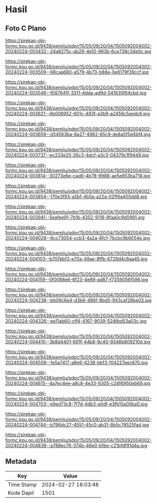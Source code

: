 # Hasil

## Foto C Plano

https://sirekap-obj-formc.kpu.go.id/9438/pemilu/pdpr/15/05/09/20/04/1505092004002-20240224-003432--24a8275c-ab28-4e10-983b-6ce738c34e0c.jpg

https://sirekap-obj-formc.kpu.go.id/9438/pemilu/pdpr/15/05/09/20/04/1505092004002-20240224-003509--68caa680-a579-4b73-b88a-0e6179f39ccf.jpg

https://sirekap-obj-formc.kpu.go.id/9438/pemilu/pdpr/15/05/09/20/04/1505092004002-20240224-003546--f087641f-3311-4dda-ad9d-541635f64cbd.jpg

https://sirekap-obj-formc.kpu.go.id/9438/pemilu/pdpr/15/05/09/20/04/1505092004002-20240224-003621--4b006952-601c-483f-a3b9-a2458c5aedc6.jpg

https://sirekap-obj-formc.kpu.go.id/9438/pemilu/pdpr/15/05/09/20/04/1505092004002-20240224-003659--d34563ba-8a27-4962-85c9-de8a5f5d4bf4.jpg

https://sirekap-obj-formc.kpu.go.id/9438/pemilu/pdpr/15/05/09/20/04/1505092004002-20240224-003737--ec233e25-26c3-4dcf-a3c3-04379c1f9449.jpg

https://sirekap-obj-formc.kpu.go.id/9438/pemilu/pdpr/15/05/09/20/04/1505092004002-20240224-003814--30273e6e-cad6-4b78-9988-ae5e653ba718.jpg

https://sirekap-obj-formc.kpu.go.id/9438/pemilu/pdpr/15/05/09/20/04/1505092004002-20240224-003854--170e3f93-a5bf-4b5a-a22a-02ff6a405dd8.jpg

https://sirekap-obj-formc.kpu.go.id/9438/pemilu/pdpr/15/05/09/20/04/1505092004002-20240224-003941--5eafee91-7b1b-4352-9118-8faa0c9d0991.jpg

https://sirekap-obj-formc.kpu.go.id/9438/pemilu/pdpr/15/05/09/20/04/1505092004002-20240224-004028--6cc73054-ccb3-4a2a-8fc1-7bcbc9b6054e.jpg

https://sirekap-obj-formc.kpu.go.id/9438/pemilu/pdpr/15/05/09/20/04/1505092004002-20240224-004103--b707ebf3-e70a-49ae-8ffb-6728d4c6aa45.jpg

https://sirekap-obj-formc.kpu.go.id/9438/pemilu/pdpr/15/05/09/20/04/1505092004002-20240224-004159--0f0088e6-6f23-4e89-ad87-f7359056f596.jpg

https://sirekap-obj-formc.kpu.go.id/9438/pemilu/pdpr/15/05/09/20/04/1505092004002-20240224-004238--bb09c6e4-d3b6-486f-8bd5-943caf28be03.jpg

https://sirekap-obj-formc.kpu.go.id/9438/pemilu/pdpr/15/05/09/20/04/1505092004002-20240224-004326--ee11ab60-cff4-4167-9039-524fbd53a03c.jpg

https://sirekap-obj-formc.kpu.go.id/9438/pemilu/pdpr/15/05/09/20/04/1505092004002-20240224-004410--3b8d4401-691f-44b8-9c40-9346b809210d.jpg

https://sirekap-obj-formc.kpu.go.id/9438/pemilu/pdpr/15/05/09/20/04/1505092004002-20240224-004508--1e5a7417-a8e6-4238-bbf3-f04227eec670.jpg

https://sirekap-obj-formc.kpu.go.id/9438/pemilu/pdpr/15/05/09/20/04/1505092004002-20240224-004615--4a7ec4ee-a8c8-4e33-9305-c24f6950eb69.jpg

https://sirekap-obj-formc.kpu.go.id/9438/pemilu/pdpr/15/05/09/20/04/1505092004002-20240224-004703--e9ed73c8-7f7d-4db3-a0df-e3fb15a00ba0.jpg

https://sirekap-obj-formc.kpu.go.id/9438/pemilu/pdpr/15/05/09/20/04/1505092004002-20240224-004744--b796dc27-4551-45c0-ab31-8b5c78525fad.jpg

https://sirekap-obj-formc.kpu.go.id/9438/pemilu/pdpr/15/05/09/20/04/1505092004002-20240224-004838--a788ec76-374b-46e0-b1be-c21bfdf91d4a.jpg


## Metadata

| Key        | Value               |
| ---------- | ------------------- |
| Time Stamp | 2024-02-27 18:03:46 |
| Kode Dapil | 1501                |




